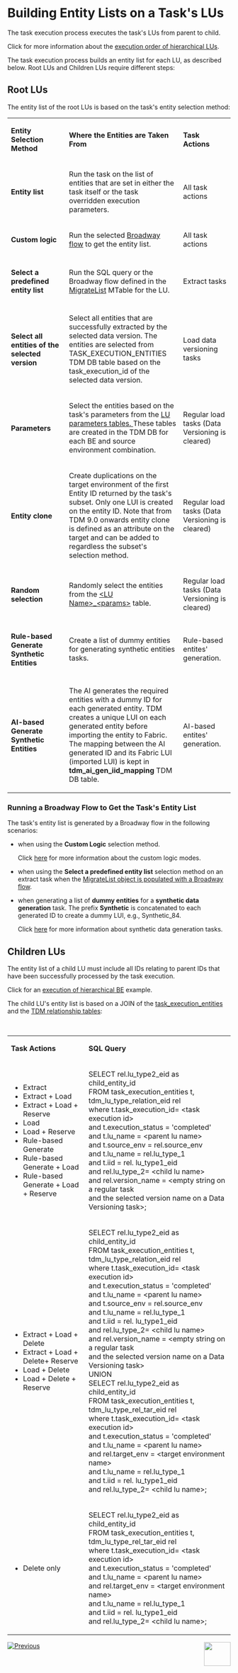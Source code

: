 # Building Entity Lists on a Task's LUs

The task execution process executes the task's LUs from parent to child. 

Click for more information about the [execution order of hierarchical LUs](/articles/TDM/tdm_overview/03_business_entity_overview.md#task-execution-of-hierarchical-business-entities).

The task execution process builds an entity list for each LU, as described below. Root LUs and Children LUs require different steps:  

## Root LUs

The entity list of the root LUs is based on the task's entity selection method:

<table width="900pxl">
<tbody>
<tr>
<td width="300pxl">
<p><strong>Entity Selection Method</strong></p>
</td>
<td width="400pxl">
<p><strong>Where the Entities are Taken From</strong></p>
</td>
<td width="200pxl">
<p><strong>Task Actions</strong></p>
</td>
</tr>
<tr>
<td width="300pxl">
<p><h4>Entity list</p>
</td>
<td width="400pxl">
<p>Run the task on the list of entities that are set in either the task itself or the task overridden execution parameters.</p>
</td>
<td width="200pxl">
<p>All task actions</p>
</td>
</tr>
<tr>
<td width="300pxl">
<p><h4>Custom logic</p>
</td>
<td width="400pxl">
  <p>Run the selected <a href="/articles/TDM/tdm_implementation/11_tdm_implementation_using_generic_flows.md#step-7---optional---build-broadway-flows-for-the-custom-logic--selection-method">Broadway flow</a> to get the entity list.</p>
</td>
<td width="200pxl">
<p>All task actions</p>
</td>
</tr>
<tr>
<td width="300pxl">
<p><h4>Select a predefined entity list</p>
</td>
<td width="400pxl">
<p>Run the SQL query or the Broadway flow defined in the <a href="/articles/TDM/tdm_implementation/04_fabric_tdm_library.md#migratelist">MigrateList</a> MTable for the LU.</p>
</td>
<td width="200pxl">
<p>Extract tasks</p>
</td>
</tr>
<tr>
<td width="300pxl">
<p><h4>Select all entities of the selected version</p>
</td>
<td width="400pxl">
<p>Select all entities that are successfully extracted by the selected data version. The entities are selected from TASK_EXECUTION_ENTITIES TDM DB table based on the task_execution_id of the selected data version.</p>
</td>
<td width="200pxl">
<p>Load data versioning tasks</p>
</td>
</tr>
<tr>
<td width="300pxl">
<p><h4>Parameters</p>
</td>
<td width="400pxl">
<p>Select the entities based on the task's parameters from the <a href="07_tdm_parameters_handling.md">LU parameters tables. </a> These tables are created in the TDM DB for each BE and source environment combination.</p>
</td>
<td width="200pxl">
<p>Regular load tasks (Data Versioning is cleared)</p>
</td>
</tr>
<tr>
<td width="300pxl">
<p><h4>Entity clone</p>
</td>
<td width="400pxl">
<p>Create duplications on the target environment of the first Entity ID returned by the task's subset. Only one LUI is created on the entity ID. Note that from TDM 9.0 onwards entity clone is defined as an attribute on the target and can be added to regardless the subset's selection method. </p>
</td>
<td width="200pxl">
<p>Regular load tasks (Data Versioning is cleared)</p>
</td>
</tr>
<tr>
<td width="300pxl">
<p><h4>Random selection</p>
</td>
<td width="400pxl">
<p>Randomly select the entities from the <a href="/articles/TDM/tdm_implementation/07_tdm_implementation_parameters_handling.md#tdm-parameter-tables">&lt;LU Name&gt;_&lt;params&gt;</a> table.</p>
</td>
<td width="200pxl">
<p>Regular load tasks (Data Versioning is cleared)</p>
</td>
</tr>
<tr>
<td width="300pxl">
<p><h4>Rule-based Generate Synthetic Entities</p>
</td>
<td width="400pxl">
    <p>Create a list of dummy entities for generating synthetic entities tasks.</p>
</td>
<td width="200pxl">
<p>Rule-based entites' generation.</p>    
</td>    
</tr>
<tr>
<td width="300pxl">
<p><h4>AI-based Generate Synthetic Entities</p>
</td>
<td width="400pxl">
    <p>The AI generates the required entities with a dummy ID for each generated entity. TDM creates a unique LUI on each generated entity before importing the entity to Fabric. The mapping between the AI generated ID and its Fabric LUI (imported LUI) is kept in <strong>tdm_ai_gen_iid_mapping</strong> TDM DB table.</p>
</td>
<td width="200pxl">
<p>AI-based entites' generation.</p>    
</td>    
</tr>      
</tbody>
</table>




### Running a Broadway Flow to Get the Task's Entity List

The task's entity list is generated by a Broadway flow in the following scenarios:

- when using the **Custom Logic** selection method.

  Click [here](/articles/TDM/tdm_implementation/11_tdm_implementation_using_generic_flows.md#step-7---optional---build-broadway-flows-for-the-custom-logic--selection-method) for more information about the custom logic modes. 

- when using the **Select a predefined entity list** selection method on an extract task when the [MigrateList object is populated with a Broadway flow](/articles/TDM/tdm_implementation/11_tdm_implementation_using_generic_flows.md#step-6---optional---get-the-entity-list-for-an-extract-all-task-using-a-broadway-flow).

- when generating a list of **dummy entities** for a **synthetic data generation** task. The prefix **Synthetic** is concatenated to each generated ID to create a dummy LUI, e.g., Synthetic_84.

  Click [here](/articles/TDM/tdm_gui/16a_generate_task.md) for more information about synthetic data generation tasks.


## Children LUs

The entity list of a child LU must include all IDs relating to parent IDs that have been successfully processed by the task execution.

Click for an [execution of hierarchical BE](/articles/TDM/tdm_overview/03_business_entity_overview.md#task-execution-of-hierarchical-business-entities) example.

The child LU's entity list is based on a JOIN of the [task_execution_entities](02_tdm_database.md#task_execution_entities) and the [TDM relationship tables](/articles/TDM/tdm_implementation/06_tdm_implementation_support_hierarchy.md#tdm-relationship-tables):

<p>&nbsp;</p>
<table width="900pxl">
<tbody>
<tr>
<td width="300pxl">
<p><strong>Task Actions</strong></p>
</td>
<td width="600pxl"><strong>SQL Query</strong></td>
</tr>
<tr>
<td width="300pxl">
<ul>
<li style="text-align: left;">Extract</li>
<li style="text-align: left;">Extract + Load</li>
<li style="text-align: left;">Extract + Load + Reserve</li>
<li style="text-align: left;">Load</li>
<li style="text-align: left;">Load + Reserve</li>
<li style="text-align: left;">Rule-based Generate</li>
<li style="text-align: left;">Rule-based Generate + Load</li>
<li style="text-align: left;">Rule-based Generate + Load + Reserve</li>
</ul>
</td>
<td width="600pxl">
<p>SELECT rel.lu_type2_eid as child_entity_id <br />FROM task_execution_entities t, tdm_lu_type_relation_eid rel <br />where t.task_execution_id= &lt;task execution id&gt;<br />and t.execution_status = 'completed' <br />and t.lu_name = &lt;parent lu name&gt; <br />and t.source_env = rel.source_env <br />and t.lu_name = rel.lu_type_1 <br />and t.iid = rel. lu_type1_eid <br />and rel.lu_type_2= &lt;child lu name&gt; <br />and rel.version_name = &lt;empty string on a regular task <br />and the selected version name on a Data Versioning task&gt;;</p>
</td>
</tr>
<tr>
<td width="300pxl">
<ul>
<li style="text-align: left;">Extract + Load + Delete</li>
<li style="text-align: left;">Extract + Load + Delete+ Reserve</li>
<li style="text-align: left;">Load + Delete</li>
<li style="text-align: left;">Load + Delete + Reserve</li>
</ul>
</td>
<td width="600pxl">
<p>SELECT rel.lu_type2_eid as child_entity_id<br />FROM task_execution_entities t, tdm_lu_type_relation_eid rel <br />where t.task_execution_id= &lt;task execution id&gt; <br />and t.execution_status = 'completed' <br />and t.lu_name = &lt;parent lu name&gt; <br />and t.source_env = rel.source_env <br />and t.lu_name = rel.lu_type_1 <br />and t.iid = rel. lu_type1_eid <br />and rel.lu_type_2= &lt;child lu name&gt; <br />and rel.version_name = &lt;empty string on a regular task <br />and the selected version name on a Data Versioning task&gt;<br />UNION<br />SELECT rel.lu_type2_eid as child_entity_id<br />FROM task_execution_entities t, tdm_lu_type_rel_tar_eid rel <br />where t.task_execution_id= &lt;task execution id&gt; <br />and t.execution_status = 'completed' <br />and t.lu_name = &lt;parent lu name&gt; <br />and rel.target_env = &lt;target environment name&gt; <br />and t.lu_name = rel.lu_type_1 <br />and t.iid = rel. lu_type1_eid <br />and rel.lu_type_2= &lt;child lu name&gt;;</p>
</td>
</tr>
<tr>
<td width="300pxl">
<ul>
<li style="text-align: left;">Delete only</li>
</ul>
</td>
<td width="600pxl">
<p>SELECT rel.lu_type2_eid as child_entity_id<br />FROM task_execution_entities t, tdm_lu_type_rel_tar_eid rel <br />where t.task_execution_id= &lt;task execution id&gt; <br />and t.execution_status = 'completed' <br />and t.lu_name = &lt;parent lu name&gt; <br />and rel.target_env = &lt;target environment name&gt; <br />and t.lu_name = rel.lu_type_1 <br />and t.iid = rel. lu_type1_eid <br />and rel.lu_type_2= &lt;child lu name&gt;;</p>
</td>
</tr>
</tbody>
</table>




[![Previous](/articles/images/Previous.png)](03_task_execution_processes.md)[<img align="right" width="60" height="54" src="/articles/images/Next.png">](04_task_execution_overridden_parameters.md)





